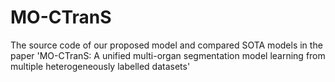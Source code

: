 # MO-CTranS
The source code of our proposed model and compared SOTA models in the paper 'MO-CTranS: A unified multi-organ segmentation model learning from multiple heterogeneously labelled datasets'
